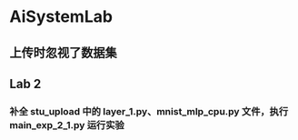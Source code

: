 # AiSystemLab
## 上传时忽视了数据集

## Lab 2
### 补全 stu_upload 中的 layer_1.py、mnist_mlp_cpu.py 文件，执行 main_exp_2_1.py 运行实验
